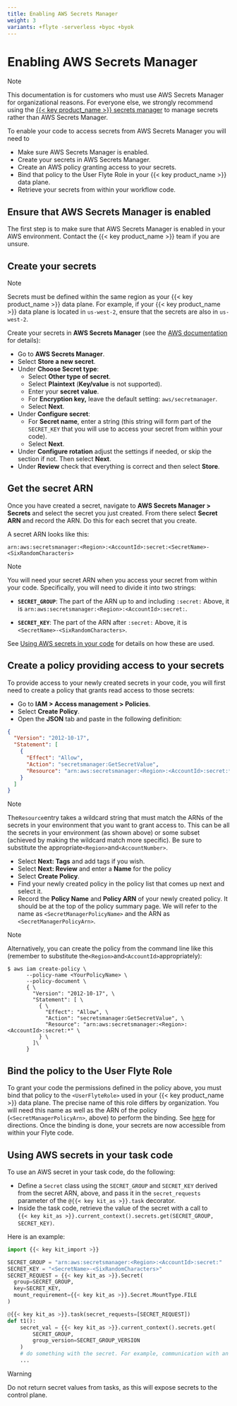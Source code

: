 ```yaml
---
title: Enabling AWS Secrets Manager
weight: 3
variants: +flyte -serverless +byoc +byok
---
```


# Enabling AWS Secrets Manager

> [!NOTE]
> This documentation is for customers who must use AWS Secrets Manager for organizational reasons. For everyone else, we strongly recommend using the
> [{{< key product_name >}} secrets manager](../../development-cycle/managing-secrets) to manage secrets rather than AWS Secrets Manager.

To enable your code to access secrets from AWS Secrets Manager you will need to

* Make sure AWS Secrets Manager is enabled.
* Create your secrets in AWS Secrets Manager.
* Create an AWS policy granting access to your secrets.
* Bind that policy to the User Flyte Role in your {{< key product_name >}} data plane.
* Retrieve your secrets from within your workflow code.

## Ensure that AWS Secrets Manager is enabled

The first step is to make sure that AWS Secrets Manager is enabled in your AWS environment.
Contact the {{< key product_name >}} team if you are unsure.

## Create your secrets

> [!NOTE]
> Secrets must be defined within the same region as your {{< key product_name >}} data plane.
> For example, if your {{< key product_name >}} data plane is located in `us-west-2`, ensure that the secrets are also in `us-west-2`.

Create your secrets in **AWS Secrets Manager** (see the [AWS documentation](https://docs.aws.amazon.com/secretsmanager/latest/userguide/create_secret.html) for details):

* Go to **AWS Secrets Manager**.
* Select **Store a new secret**.
* Under **Choose Secret type**:
  * Select **Other type of secret**.
  * Select **Plaintext** (**Key/value** is not supported).
  * Enter your **secret value**.
  * For **Encryption key,** leave the default setting: `aws/secretmanager`.
  * Select **Next**.
* Under **Configure secret**:
  * For **Secret name**, enter a string (this string will form part of the `SECRET_KEY` that you will use to access your secret from within your code).
  * Select **Next**.
* Under **Configure rotation** adjust the settings if needed, or skip the section if not. Then select **Next**.
* Under **Review** check that everything is correct and then select **Store**.

## Get the secret ARN

Once you have created a secret, navigate to **AWS Secrets Manager > Secrets** and select the secret you just created.
From there select **Secret ARN** and record the ARN.
Do this for each secret that you create.

A secret ARN looks like this:

```shell
arn:aws:secretsmanager:<Region>:<AccountId>:secret:<SecretName>-<SixRandomCharacters>
```

> [!NOTE]
> You will need your secret ARN when you access your secret from within your code.
> Specifically, you will need to divide it into two strings:
>
> * **`SECRET_GROUP`**: The part of the ARN up to and including `:secret:`
> Above, it is `arn:aws:secretsmanager:<Region>:<AccountId>:secret:`.
>
> * **`SECRET_KEY`**: The part of the ARN after `:secret:`
> Above, it is `<SecretName>-<SixRandomCharacters>`.
>
> See [Using AWS secrets in your code](./enabling-aws-secrets-manager#using-aws-secrets-in-your-flyte-code) for details on how these are used.

## Create a policy providing access to your secrets

To provide access to your newly created secrets in your code, you will first need to create a policy that grants read access to those secrets:

* Go to **IAM > Access management > Policies**.
* Select **Create Policy**.
* Open the **JSON** tab and paste in the following definition:

```json
{
  "Version": "2012-10-17",
  "Statement": [
    {
      "Effect": "Allow",
      "Action": "secretsmanager:GetSecretValue",
      "Resource": "arn:aws:secretsmanager:<Region>:<AccountId>:secret:*"
    }
  ]
}
```

> [!NOTE]
> The`Resource`entry takes a wildcard string that must match the ARNs of the secrets in your environment that you want to grant access to.
> This can be all the secrets in your environment (as shown above) or some subset (achieved by making the wildcard match more specific).
> Be sure to substitute the appropriate`<Region>`and`<AccountNumber>`.

* Select **Next: Tags** and add tags if you wish.
* Select **Next: Review** and enter a **Name** for the policy
* Select **Create Policy**.
* Find your newly created policy in the policy list that comes up next and select it.
* Record the **Policy Name** and **Policy ARN** of your newly created policy.
It should be at the top of the policy summary page.
We will refer to the name as `<SecretManagerPolicyName>` and the ARN as `<SecretManagerPolicyArn>`.

> [!NOTE]
> Alternatively, you can create the policy from the command line like this (remember to substitute the`<Region>`and`<AccountId>`appropriately):
>
> ```shell
> $ aws iam create-policy \
>       --policy-name <YourPolicyName> \
>       --policy-document \
>       { \
>         "Version": "2012-10-17", \
>         "Statement": [ \
>           { \
>             "Effect": "Allow", \
>             "Action": "secretsmanager:GetSecretValue", \
>             "Resource": "arn:aws:secretsmanager:<Region>:<AccountId>:secret:*" \
>           } \
>         ]\
>       }
> ```

## Bind the policy to the User Flyte Role

To grant your code the permissions defined in the policy above, you must bind that policy to the `<UserFlyteRole>` used in your {{< key product_name >}} data plane.
The precise name of this role differs by organization.
You will need this name as well as the ARN of the policy (`<SecretManagerPolicyArn>`, above) to perform the binding.
See [here](.) for directions. Once the binding is done, your secrets are now accessible from within your Flyte code.

## Using AWS secrets in your task code

To use an AWS secret in your task code, do the following:

* Define a `Secret` class using the `SECRET_GROUP` and `SECRET_KEY` derived from the secret ARN, above, and pass it in the `secret_requests` parameter of the `@{{< key kit_as >}}.task` decorator.
* Inside the task code, retrieve the value of the secret with a call to\
  `{{< key kit_as >}}.current_context().secrets.get(SECRET_GROUP, SECRET_KEY)`.

Here is an example:

```python
import {{< key kit_import >}}

SECRET_GROUP = "arn:aws:secretsmanager:<Region>:<AccountId>:secret:"
SECRET_KEY = "<SecretName>-<SixRandomCharacters>"
SECRET_REQUEST = {{< key kit_as >}}.Secret(
  group=SECRET_GROUP,
  key=SECRET_KEY,
  mount_requirement={{< key kit_as >}}.Secret.MountType.FILE
)

@{{< key kit_as >}}.task(secret_requests=[SECRET_REQUEST])
def t1():
    secret_val = {{< key kit_as >}}.current_context().secrets.get(
        SECRET_GROUP,
        group_version=SECRET_GROUP_VERSION
    )
    # do something with the secret. For example, communication with an external API.
    ...
```

> [!WARNING]
> Do not return secret values from tasks, as this will expose secrets to the control plane.

